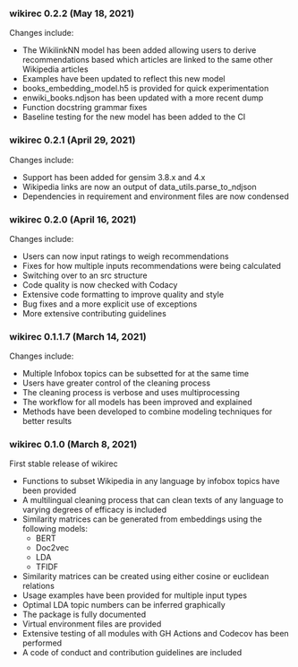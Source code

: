 ### wikirec 0.2.2 (May 18, 2021)

Changes include:

- The WikilinkNN model has been added allowing users to derive recommendations based which articles are linked to the same other Wikipedia articles
- Examples have been updated to reflect this new model
- books_embedding_model.h5 is provided for quick experimentation
- enwiki_books.ndjson has been updated with a more recent dump
- Function docstring grammar fixes
- Baseline testing for the new model has been added to the CI

### wikirec 0.2.1 (April 29, 2021)

Changes include:

- Support has been added for gensim 3.8.x and 4.x
- Wikipedia links are now an output of data_utils.parse_to_ndjson
- Dependencies in requirement and environment files are now condensed

### wikirec 0.2.0 (April 16, 2021)

Changes include:

- Users can now input ratings to weigh recommendations
- Fixes for how multiple inputs recommendations were being calculated
- Switching over to an src structure
- Code quality is now checked with Codacy
- Extensive code formatting to improve quality and style
- Bug fixes and a more explicit use of exceptions
- More extensive contributing guidelines

### wikirec 0.1.1.7 (March 14, 2021)

Changes include:

- Multiple Infobox topics can be subsetted for at the same time
- Users have greater control of the cleaning process
- The cleaning process is verbose and uses multiprocessing
- The workflow for all models has been improved and explained
- Methods have been developed to combine modeling techniques for better results

### wikirec 0.1.0 (March 8, 2021)

First stable release of wikirec

- Functions to subset Wikipedia in any language by infobox topics have been provided
- A multilingual cleaning process that can clean texts of any language to varying degrees of efficacy is included
- Similarity matrices can be generated from embeddings using the following models:
  - BERT
  - Doc2vec
  - LDA
  - TFIDF
- Similarity matrices can be created using either cosine or euclidean relations
- Usage examples have been provided for multiple input types
- Optimal LDA topic numbers can be inferred graphically
- The package is fully documented
- Virtual environment files are provided
- Extensive testing of all modules with GH Actions and Codecov has been performed
- A code of conduct and contribution guidelines are included
